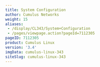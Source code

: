 ```yaml
---
title: System Configuration
author: Cumulus Networks
weight: 15
aliases:
 - /display/CL343/System+Configuration
 - /pages/viewpage.action?pageId=7112305
pageID: 7112305
product: Cumulus Linux
version: '3.4'
imgData: cumulus-linux-343
siteSlug: cumulus-linux-343
---
```

<article id="html-search-results" class="ht-content" style="display: none;">

</article>

<footer id="ht-footer">

</footer>
